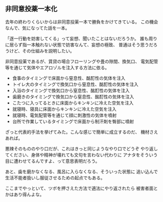 ﻿## 非同意投薬一本化

去年の終わりくらいからは非同意投薬一本で勝負をかけてきている。
この機会なんで、気になってた話を一本。

「逐一行動を妨害してくる」って妄想、聞いたことはないだろうか。
誰も周りに居らず指一本触れない状態で妨害なんて、妄想の極致、
普通はそう思うだろうけど、その仕組みを説明したい。

非同意投薬であるが、賃貸の場合フローリングや畳の隙間、換気口、
電気配管等を通じて気体やエアロゾルを注入する方法に依る。

- 食事のタイミングで床面から窒息性、酩酊性の気体を注入
- トイレ大のタイミングで換気口から窒息性、酩酊性の気体を注入
- 入浴のタイミングで換気口から窒息性、酩酊性の気体を注入
- 歯磨きのタイミングで換気口から窒息性、酩酊性の気体を注入
- こたつに入ってるときに床面からキンキンに冷えた空気を注入
- 就寝時、寝具に床面からキンキンに冷えた空気を注入
- 就寝時、電気配管等を通じて顔に刺激性の気体を噴射
- 台所で作業しているタイミングで床面から制汗剤を臀部に噴射

ざっと代表的手法を挙げてみた。こんな感じで簡単に成立するのだ、
機材さえあれば。

悪辣そのもののやり口だが、これはきっと同じようなやり口でどうぞ
やり返してください、身体や精神が壊れても文句を言わない代わりに
アナタをそういう目に遭わせてるんですよ、って意思表明だろう。

あと、歯を磨かなくなる、風呂に入らなくなる、そういった状態に
追い込んで生活不能者扱いし服従させるための起点でもある。

ここまでやっといて、ツボを押さえた方法で適法にやり返されたら
被害者面とかはあり得んよな。
